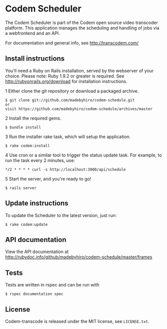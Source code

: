 Codem Scheduler
===============

The Codem Scheduler is part of the Codem open source video transcoder platform. This application manages the scheduling and handling of jobs via a webfrontend and an API.

For documentation and general info, see <http://transcodem.com/>

Install instructions
--------------------
You'll need a Ruby on Rails installation, served by the webserver of your choice. Please note: Ruby 1.9.2 or greater is required.
See <http://rubyonrails.org/download> for installation instructions.

1 Either clone the git repository or download a packaged archive.

    $ git clone git://github.com/madebyhiro/codem-schedule.git
    or
    visit https://github.com/madebyhiro/codem-schedule/archives/master
  
2 Install the required gems.
  
    $ bundle install
    
3 Run the installer rake task, which will setup the application.

    $ rake codem:install
 
4 Use cron or a similar tool to trigger the status update task. For example, to run the task every 2 minutes, use:

    */2 * * * * curl -s http://localhost:3000/api/schedule
   
5 Start the server, and you're ready to go!

    $ rails server

Update instructions
-------------------
To update the Scheduler to the latest version, just run:

    $ rake codem:update


API documentation
-----------------
View the API documentation at <http://rubydoc.info/github/madebyhiro/codem-schedule/master/frames>

Tests
-----
Tests are written in rspec and can be run with

    $ rspec documentation spec

## License

Codem-transcode is released under the MIT license, see `LICENSE.txt`.
